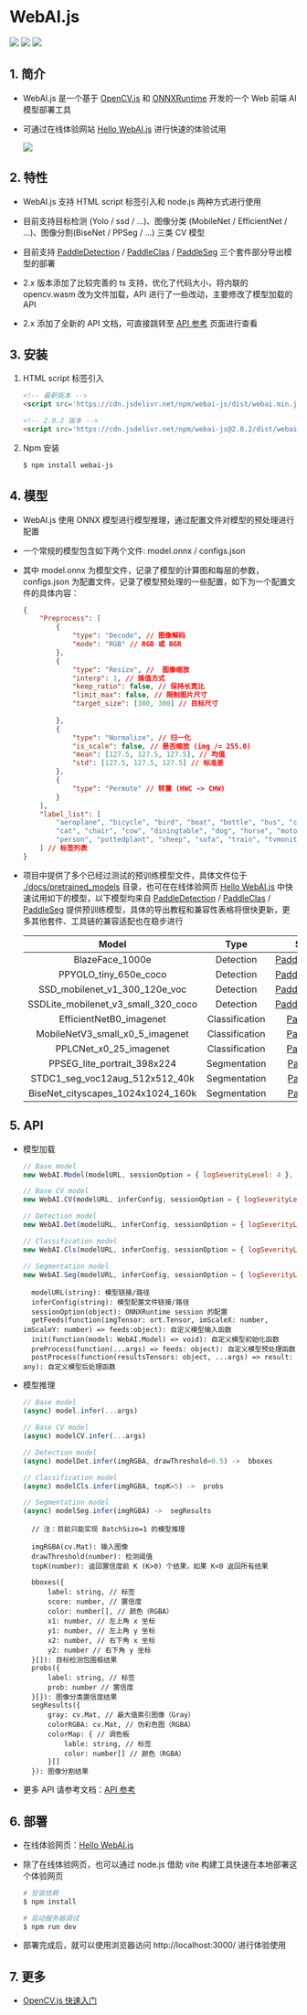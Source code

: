 # WebAI.js
![](https://img.shields.io/npm/v/webai-js.svg?sanitize=true)
![](https://img.shields.io/npm/l/webai-js.svg?sanitize=true)
![](https://img.shields.io/npm/dm/webai-js.svg?sanitize=true)

## 1. 简介
* WebAI.js 是一个基于 [OpenCV.js](https://docs.opencv.org/4.5.5/d5/d10/tutorial_js_root.html) 和 [ONNXRuntime](https://github.com/microsoft/onnxruntime/tree/master/js) 开发的一个 Web 前端 AI 模型部署工具

* 可通过在线体验网站 [Hello WebAI.js](https://AgentMaker.github.io/WebAI.js) 进行快速的体验试用

    ![](./docs/images/demo.png)


## 2. 特性
* WebAI.js 支持 HTML script 标签引入和 node.js 两种方式进行使用

* 目前支持目标检测 (Yolo / ssd / ...)、图像分类 (MobileNet / EfficientNet / ...)、图像分割(BiseNet / PPSeg / ...) 三类 CV 模型

* 目前支持 [PaddleDetection][PaddleDetection] / [PaddleClas][PaddleClas] / [PaddleSeg][PaddleSeg] 三个套件部分导出模型的部署

* 2.x 版本添加了比较完善的 ts 支持，优化了代码大小，将内联的 opencv.wasm 改为文件加载，API 进行了一些改动，主要修改了模型加载的 API

* 2.x 添加了全新的 API 文档，可直接跳转至 [API 参考](https://AgentMaker.github.io/WebAI.js/interfaces) 页面进行查看

## 3. 安装
1. HTML script 标签引入

    ```html
    <!-- 最新版本 -->
    <script src='https://cdn.jsdelivr.net/npm/webai-js/dist/webai.min.js'></script>

    <!-- 2.0.2 版本 -->
    <script src='https://cdn.jsdelivr.net/npm/webai-js@2.0.2/dist/webai.min.js'></script>
    ```

2. Npm 安装

    ```bash
    $ npm install webai-js
    ```

## 4. 模型
* WebAI.js 使用 ONNX 模型进行模型推理，通过配置文件对模型的预处理进行配置

* 一个常规的模型包含如下两个文件: model.onnx / configs.json

* 其中 model.onnx 为模型文件，记录了模型的计算图和每层的参数，configs.json 为配置文件，记录了模型预处理的一些配置，如下为一个配置文件的具体内容：

    ```json
    {
        "Preprocess": [
            {
                "type": "Decode", // 图像解码
                "mode": "RGB" // RGB 或 BGR
            },
            {
                "type": "Resize", //  图像缩放
                "interp": 1, // 插值方式
                "keep_ratio": false, // 保持长宽比
                "limit_max": false, // 限制图片尺寸
                "target_size": [300, 300] // 目标尺寸
                
            },
            {
                "type": "Normalize", // 归一化
                "is_scale": false, // 是否缩放 (img /= 255.0)
                "mean": [127.5, 127.5, 127.5], // 均值
                "std": [127.5, 127.5, 127.5] // 标准差
            },
            {
                "type": "Permute" // 转置 (HWC -> CHW)
            }
        ],
        "label_list": [
            "aeroplane", "bicycle", "bird", "boat", "bottle", "bus", "car", 
            "cat", "chair", "cow", "diningtable", "dog", "horse", "motorbike", 
            "person", "pottedplant", "sheep", "sofa", "train", "tvmonitor"
        ] // 标签列表
    }
    ```

* 项目中提供了多个已经过测试的预训练模型文件，具体文件位于 [./docs/pretrained_models](https://github.com/AgentMaker/WebAI.js/tree/main/docs/pretrained_models) 目录，也可在在线体验网页 [Hello WebAI.js](https://AgentMaker.github.io/WebAI.js) 中快速试用如下的模型，以下模型均来自 [PaddleDetection][PaddleDetection] / [PaddleClas][PaddleClas] / [PaddleSeg][PaddleSeg] 提供预训练模型，具体的导出教程和兼容性表格将很快更新，更多其他套件、工具链的兼容适配也在稳步进行

    |Model|Type|Source|
    |:-:|:-:|:-:|
    |BlazeFace_1000e|Detection|[PaddleDetection][PaddleDetection]|
    |PPYOLO_tiny_650e_coco|Detection|[PaddleDetection][PaddleDetection]|
    |SSD_mobilenet_v1_300_120e_voc|Detection|[PaddleDetection][PaddleDetection]|
    |SSDLite_mobilenet_v3_small_320_coco|Detection|[PaddleDetection][PaddleDetection]|
    |EfficientNetB0_imagenet|Classification|[PaddleClas][PaddleClas]|
    |MobileNetV3_small_x0_5_imagenet|Classification|[PaddleClas][PaddleClas]|
    |PPLCNet_x0_25_imagenet|Classification|[PaddleClas][PaddleClas]|
    |PPSEG_lite_portrait_398x224|Segmentation|[PaddleSeg][PaddleSeg]|
    |STDC1_seg_voc12aug_512x512_40k|Segmentation|[PaddleSeg][PaddleSeg]|
    |BiseNet_cityscapes_1024x1024_160k|Segmentation|[PaddleSeg][PaddleSeg]|

[PaddleDetection]:https://www.github.com/PaddlePaddle/PaddleDetection
[PaddleClas]:https://www.github.com/PaddlePaddle/PaddleClas
[PaddleSeg]:https://www.github.com/PaddlePaddle/PaddleSeg

## 5. API 
* 模型加载

    ```js
    // Base model
    new WebAI.Model(modelURL, sessionOption = { logSeverityLevel: 4 }, init = null, preProcess = null, postProcess = null) -> model

    // Base CV model
    new WebAI.CV(modelURL, inferConfig, sessionOption = { logSeverityLevel: 4 }, getFeeds = null, postProcess = null) -> modelCV

    // Detection model
    new WebAI.Det(modelURL, inferConfig, sessionOption = { logSeverityLevel: 4 }, getFeeds = null, postProcess = null) -> modelDet

    // Classification model
    new WebAI.Cls(modelURL, inferConfig, sessionOption = { logSeverityLevel: 4 }, getFeeds = null, postProcess = null) -> modelCls

    // Segmentation model
    new WebAI.Seg(modelURL, inferConfig, sessionOption = { logSeverityLevel: 4 }, getFeeds = null, postProcess = null) -> modelSeg    
    ```

        modelURL(string): 模型链接/路径
        inferConfig(string): 模型配置文件链接/路径
        sessionOption(object): ONNXRuntime session 的配置
        getFeeds(function(imgTensor: ort.Tensor, imScaleX: number, imScaleY: number) => feeds:object): 自定义模型输入函数
        init(function(model: WebAI.Model) => void): 自定义模型初始化函数
        preProcess(function(...args) => feeds: object): 自定义模型预处理函数
        postProcess(function(resultsTensors: object, ...args) => result: any): 自定义模型后处理函数

* 模型推理

    ```js
    // Base model
    (async) model.infer(...args)

    // Base CV model
    (async) modelCV.infer(...args)

    // Detection model
    (async) modelDet.infer(imgRGBA, drawThreshold=0.5) ->  bboxes

    // Classification model
    (async) modelCls.infer(imgRGBA, topK=5) ->  probs
    
    // Segmentation model
    (async) modelSeg.infer(imgRGBA) ->  segResults
    ```

        // 注：目前只能实现 BatchSize=1 的模型推理

        imgRGBA(cv.Mat): 输入图像
        drawThreshold(number): 检测阈值
        topK(number): 返回置信度前 K (K>0) 个结果，如果 K<0 返回所有结果

        bboxes({
            label: string, // 标签
            score: number, // 置信度
            color: number[], // 颜色（RGBA）
            x1: number, // 左上角 x 坐标
            y1: number, // 左上角 y 坐标
            x2: number, // 右下角 x 坐标
            y2: number // 右下角 y 坐标
        }[]): 目标检测包围框结果
        probs({
            label: string, // 标签
            prob: number // 置信度
        }[]): 图像分类置信度结果
        segResults({
            gray: cv.Mat, // 最大值索引图像（Gray）
            colorRGBA: cv.Mat, // 伪彩色图（RGBA）
            colorMap: { // 调色板
                lable: string, // 标签
                color: number[] // 颜色（RGBA）
            }[]
        }): 图像分割结果

* 更多 API 请参考文档：[API 参考](https://AgentMaker.github.io/WebAI.js/interfaces)

## 6. 部署
* 在线体验网页：[Hello WebAI.js](https://AgentMaker.github.io/WebAI.js)

* 除了在线体验网页，也可以通过 node.js 借助 vite 构建工具快速在本地部署这个体验网页

    ```bash
    # 安装依赖
    $ npm install

    # 启动服务器调试
    $ npm run dev
    ```

* 部署完成后，就可以使用浏览器访问 http://localhost:3000/ 进行体验使用

## 7. 更多
* [OpenCV.js 快速入门](./docs/tutorials/opencv.md)
